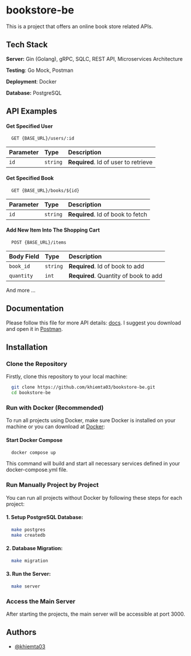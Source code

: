 # bookstore-be

This is a project that offers an online book store related APIs. 


## Tech Stack

**Server:** Gin (Golang), gRPC, SQLC, REST API, Microservices Architecture

**Testing**: Go Mock, Postman

**Deployment**: Docker

**Database:** PostgreSQL

## API Examples

#### Get Specified User

```
  GET {BASE_URL}/users/:id
```

| Parameter | Type     | Description                |
| :-------- | :------- | :------------------------- |
| `id` | `string` | **Required**. Id of user to retrieve |

#### Get Specified Book

```
  GET {BASE_URL}/books/${id}
```

| Parameter | Type     | Description                       |
| :-------- | :------- | :-------------------------------- |
| `id`      | `string` | **Required**. Id of book to fetch |

#### Add New Item Into The Shopping Cart

```
  POST {BASE_URL}/items
```

| Body Field | Type     | Description                       |
| :-------- | :------- | :-------------------------------- |
| `book_id`      | `string` | **Required**. Id of book to add |
| `quantity`      | `int` | **Required**. Quantity of book to add |

And more ...

## Documentation

Please follow this file for more API details: [docs](https://github.com/khiemta03/bookstore-be/blob/main/API-Getway/public/docs/postman.json). I suggest you download and open it in [Postman](https://www.postman.com/).


## Installation

### Clone the Repository
Firstly, clone this repository to your local machine:

```bash
  git clone https://github.com/khiemta03/bookstore-be.git
  cd bookstore-be
```

### Run with Docker (Recommended)
To run all projects using Docker, make sure Docker is installed on your machine or you can download at [Docker](https://www.docker.com/):

#### Start Docker Compose
```bash
  docker compose up
``` 
This command will build and start all necessary services defined in your docker-compose.yml file.

### Run Manually Project by Project
You can run all projects without Docker by following these steps for each project:

#### 1. Setup PostgreSQL Database:

```bash
  make postgres
  make createdb
``` 

#### 2. Database Migration:

```bash
  make migration
``` 

#### 3. Run the Server:

```bash
  make server
``` 

### Access the Main Server
After starting the projects, the main server will be accessible at port 3000.

## Authors
- [@khiemta03](https://www.github.com/khiemta03)



